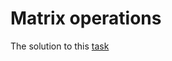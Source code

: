 # Matrix operations

The solution to this [task](https://github.com/SyberryAcademy/Tasks-Library/blob/master/Matrix-Operations/matrix-operations.md)
